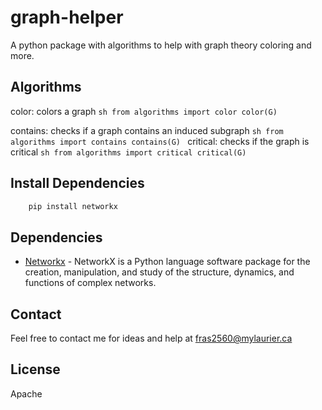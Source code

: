 # graph-helper
A python package with algorithms to help with graph theory coloring and more.

Algorithms
-----------
color: colors a graph
	```sh
	from algorithms import color
	color(G)
	```

contains: checks if a graph contains an induced subgraph
	```sh
	from algorithms import contains
	contains(G)
	```
critical: checks if the graph is critical
	```sh
	from algorithms import critical
	critical(G)
	```

Install Dependencies
-----------
```sh
	pip install networkx
```


Dependencies
-----------
* [Networkx] - NetworkX is a Python language software package for the creation, manipulation, and study of the structure, dynamics, and functions of complex networks.


Contact
-----------
Feel free to contact me for ideas and help at [fras2560@mylaurier.ca]

License
----

Apache

[Networkx]:http://networkx.github.io/documentation/networkx-1.9/
[fras2560@mylaurier.ca]:mailto:fras2560@mylaurier.ca

